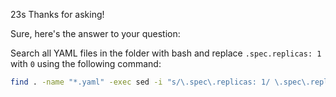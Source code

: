 23s
Thanks for asking!

Sure, here's the answer to your question:

Search all YAML files in the folder with bash and replace `.spec.replicas: 1` with `0` using the following command:

```bash
find . -name "*.yaml" -exec sed -i "s/\.spec\.replicas: 1/ \.spec\.replicas: 0/g" {} \;
```

